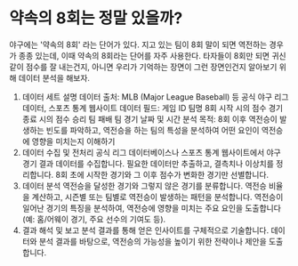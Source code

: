 # 약속의 8회는 정말 있을까?
야구에는 '약속의 8회' 라는 단어가 있다. 지고 있는 팀이 8회 말이 되면 역전하는 경우가 종종 있는데, 이때 약속의 8회라는 단어를 자주 사용한다.
타자들이 8회만 되면 귀신같이 점수를 잘 내는건지, 아니면 우리가 기억하는 장면이 그런 장면인건지 알아보기 위해 데이터 분석을 해보자.

1. 데이터 세트 설명
데이터 출처: MLB (Major League Baseball) 등 공식 야구 리그 데이터, 스포츠 통계 웹사이트
데이터 필드:
게임 ID
팀명
8회 시작 시의 점수
경기 종료 시의 점수
승리 팀
패배 팀
경기 날짜 및 시간
분석 목적: 8회 이후 역전승이 발생하는 빈도를 파악하고, 역전승을 하는 팀의 특성을 분석하여 어떤 요인이 역전승에 영향을 미치는지 이해하기
2. 데이터 수집 및 전처리
공식 리그 데이터베이스나 스포츠 통계 웹사이트에서 야구 경기 결과 데이터를 수집합니다.
필요한 데이터만 추출하고, 결측치나 이상치를 정리합니다.
8회 초에 시작한 경기와 그 이후 점수가 변화한 경기만 선별합니다.
3. 데이터 분석
역전승을 달성한 경기와 그렇지 않은 경기를 분류합니다.
역전승 비율을 계산하고, 시즌별 또는 팀별로 역전승이 발생하는 패턴을 분석합니다.
역전승이 일어난 경기의 특징을 분석하여, 역전승에 영향을 미치는 주요 요인을 도출합니다 (예: 홈/어웨이 경기, 주요 선수의 기여도 등).
4. 결과 해석 및 보고
분석 결과를 통해 얻은 인사이트를 구체적으로 기술합니다.
데이터와 분석 결과를 바탕으로, 역전승의 가능성을 높이기 위한 전략이나 제안을 도출합니다.
